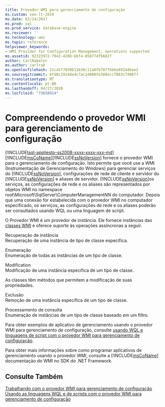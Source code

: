 ```yaml
---
title: Provedor WMI para gerenciamento de configuração
ms.custom: seo-lt-2019
ms.date: 03/14/2017
ms.prod: sql
ms.prod_service: database-engine
ms.reviewer: ''
ms.technology: wmi
ms.topic: reference
helpviewer_keywords:
- WMI Provider for Configuration Management, operations supported
ms.assetid: 92323972-7943-4208-bbf4-050774fb6027
author: CarlRabeler
ms.author: carlrab
ms.openlocfilehash: 21ca5f7039b11b30c11a0fb707f6b6e89244bae2
ms.sourcegitcommit: 6fd8c1914de4c7ac24900fe388ecc7883c740077
ms.translationtype: MT
ms.contentlocale: pt-BR
ms.lasthandoff: 04/27/2020
ms.locfileid: "73658914"
---
```

# <a name="understanding-the-wmi-provider-for-configuration-management"></a>Compreendendo o provedor WMI para gerenciamento de configuração
[!INCLUDE[tsql-appliesto-ss2008-xxxx-xxxx-xxx-md](../../includes/tsql-appliesto-ss2008-xxxx-xxxx-xxx-md.md)]
  [!INCLUDE[msCoName](../../includes/msconame-md.md)][!INCLUDE[ssNoVersion](../../includes/ssnoversion-md.md)] fornece o provedor WMI para o gerenciamento de configuração. Isto permite que você use a WMI (Instrumentação de Gerenciamento do Windows) para gerenciar serviços do [!INCLUDE[ssNoVersion](../../includes/ssnoversion-md.md)], configurações de rede de cliente e servidor do [!INCLUDE[ssNoVersion](../../includes/ssnoversion-md.md)] e aliases de servidor. [!INCLUDE[ssNoVersion](../../includes/ssnoversion-md.md)]os serviços, as configurações de rede e os aliases são representados por objetos WMI no namespace root\Microsoft\SqlServer\ComputerManagement*NN* do computador. Depois que uma conexão for estabelecida com o provedor WMI no computador especificado, os serviços, as configurações de rede e os aliases poderão ser consultados usando WQL ou uma linguagem de script.  
  
 O Provedor WMI é um provedor de instância. Ele fornece instâncias das [classes WMI](../../relational-databases/wmi-provider-configuration-classes/wmi-provider-for-configuration-management-classes.md) e oferece suporte às operações assíncronas a seguir.  
  
 Recuperação de instância  
 Recuperação de uma instância de tipo de classe específica.  
  
 Enumeração  
 Enumeração de todas as instâncias de um tipo de classe.  
  
 Modification  
 Modificação de uma instância específica de um tipo de classe.  
  
 As classes têm métodos que permitem a modificação de suas propriedades.  
  
 Exclusão  
 Remoção de uma instância específica de um tipo de classe.  
  
 Processamento de consulta  
 Enumeração de instâncias de um tipo de classe baseado em um filtro.  
  
 Para obter exemplos de aplicativo de gerenciamento usando o provedor WMI para gerenciamento de configuração, consulte [usando WQL e linguagens de script com o provedor WMI para gerenciamento de configuração](../../relational-databases/wmi-provider-configuration/using-wql-and-scripting-languages-with-the-wmi-provider.md).  
  
 Para obter mais informações sobre como programar aplicativos de gerenciamento usando o provedor WMI, consulte a [!INCLUDE[msCoName](../../includes/msconame-md.md)] documentação do WMI no SDK do .NET Framework.  
  
## <a name="see-also"></a>Consulte Também  
 [Trabalhando com o provedor WMI para gerenciamento de configuração](../../relational-databases/wmi-provider-configuration/working-with-the-wmi-provider-for-configuration-management.md)   
 [Usando as linguagens WQL e de scripts com o provedor WMI para gerenciamento de configuração](../../relational-databases/wmi-provider-configuration/using-wql-and-scripting-languages-with-the-wmi-provider.md)  
  
  
